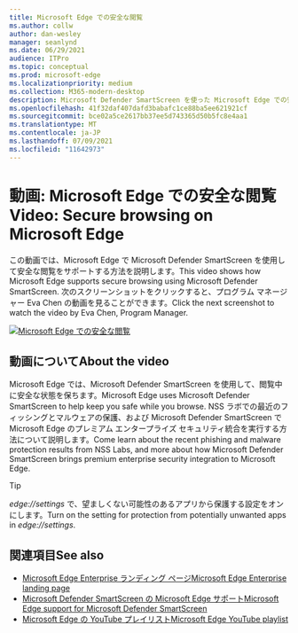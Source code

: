 ```yaml
---
title: Microsoft Edge での安全な閲覧
ms.author: collw
author: dan-wesley
manager: seanlynd
ms.date: 06/29/2021
audience: ITPro
ms.topic: conceptual
ms.prod: microsoft-edge
ms.localizationpriority: medium
ms.collection: M365-modern-desktop
description: Microsoft Defender SmartScreen を使った Microsoft Edge での安全な閲覧
ms.openlocfilehash: 41f32daf407dafd3babafc1ce88ba5ee621921cf
ms.sourcegitcommit: bce02a5ce2617bb37ee5d743365d50b5fc8e4aa1
ms.translationtype: MT
ms.contentlocale: ja-JP
ms.lasthandoff: 07/09/2021
ms.locfileid: "11642973"
---
```

# <a name="video-secure-browsing-on-microsoft-edge"></a><span data-ttu-id="589bd-103">動画: Microsoft Edge での安全な閲覧</span><span class="sxs-lookup"><span data-stu-id="589bd-103">Video: Secure browsing on Microsoft Edge</span></span>

<span data-ttu-id="589bd-104">この動画では、Microsoft Edge で Microsoft Defender SmartScreen を使用して安全な閲覧をサポートする方法を説明します。</span><span class="sxs-lookup"><span data-stu-id="589bd-104">This video shows how Microsoft Edge supports secure browsing using Microsoft Defender SmartScreen.</span></span> <span data-ttu-id="589bd-105">次のスクリーンショットをクリックすると、プログラム マネージャー Eva Chen の動画を見ることができます。</span><span class="sxs-lookup"><span data-stu-id="589bd-105">Click the next screenshot to watch the video by Eva Chen, Program Manager.</span></span>

[![Microsoft Edge での安全な閲覧](media/microsoft-edge-video-security-smartscreen/0.png)](http://www.youtube.com/watch?v=s9kk88SkjLw "Secure browsing on Microsoft Edge")

## <a name="about-the-video"></a><span data-ttu-id="589bd-107">動画について</span><span class="sxs-lookup"><span data-stu-id="589bd-107">About the video</span></span>

<span data-ttu-id="589bd-108">Microsoft Edge では、Microsoft Defender SmartScreen を使用して、閲覧中に安全な状態を保ちます。</span><span class="sxs-lookup"><span data-stu-id="589bd-108">Microsoft Edge uses Microsoft Defender SmartScreen to help keep you safe while you browse.</span></span> <span data-ttu-id="589bd-109">NSS ラボでの最近のフィッシングとマルウェアの保護、および Microsoft Defender SmartScreen で Microsoft Edge のプレミアム エンタープライズ セキュリティ統合を実行する方法について説明します。</span><span class="sxs-lookup"><span data-stu-id="589bd-109">Come learn about the recent phishing and malware protection results from NSS Labs, and more about how Microsoft Defender SmartScreen brings premium enterprise security integration to Microsoft Edge.</span></span>

> [!TIP]
> <span data-ttu-id="589bd-110">*edge://settings* で、望ましくない可能性のあるアプリから保護する設定をオンにします。</span><span class="sxs-lookup"><span data-stu-id="589bd-110">Turn on the setting for protection from potentially unwanted apps in *edge://settings*.</span></span>

## <a name="see-also"></a><span data-ttu-id="589bd-111">関連項目</span><span class="sxs-lookup"><span data-stu-id="589bd-111">See also</span></span>

- [<span data-ttu-id="589bd-112">Microsoft Edge Enterprise ランディング ページ</span><span class="sxs-lookup"><span data-stu-id="589bd-112">Microsoft Edge Enterprise landing page</span></span>](https://aka.ms/EdgeEnterprise)
- [<span data-ttu-id="589bd-113">Microsoft Defender SmartScreen の Microsoft Edge サポート</span><span class="sxs-lookup"><span data-stu-id="589bd-113">Microsoft Edge support for Microsoft Defender SmartScreen</span></span>](microsoft-edge-security-smartscreen.md)
- [<span data-ttu-id="589bd-114">Microsoft Edge の YouTube プレイリスト</span><span class="sxs-lookup"><span data-stu-id="589bd-114">Microsoft Edge YouTube playlist</span></span>](https://www.youtube.com/playlist?list=PLXtHYVsvn_b-uXh1tMeYpT-0iD8tD3tFy)

